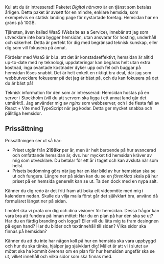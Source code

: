 Kul att du är intresserad! Paketet _Digital närvaro_ är en tjänst som betalas årligen. Detta paket är avsett för en mindre, enklare hemsida, som exempelvis en statisk landing page för nystartade företag. Hemsidan har en gräns på 10GB.

Tjänsten, även kallad WaaS (Website as a Service), innebär att jag som utvecklare inte bara bygger hemsidan, utan ansvarar för hosting, underhåll och säkerhet. Detta är perfekt för dig med begränsad teknisk kunskap, eller dig som vill fokusera på annat.

Fördelar med WaaS är bl.a. att det är konstadseffektivt, hemsidan är alltid up-to-date med ny teknologi, uppdateringar kan begäras helt utan extra kostnad, inga oväntade kostnader dyker upp och fel och buggar på hemsidan löses snabbt. Det är helt enkelt en riktigt bra deal, där jag som webbutvecklare fokuserar på det jag är bäst på, och du kan fokusera på det du är bäst på!

Teknisk information för den som är intresserad: Hemsidan hostas på en server i Stockholm (vill du att servern ska ligga i ett annat land går det utmärkt!). Jag använder mig av _nginx_ som webbserver, och i de flesta fall av React + Vite med TypeScript när jag kodar. Detta ger mycket snabba och pålitliga hemsidor.

## Prissättning

Prissättningen ser ut så här:

- Priset utgår från **2199kr** per år, men är helt beroende på hur avancerad och omfattande hemsidan är, dvs. hur mycket tid hemsidan kräver av mig som utvecklare. Du betalar för ett år i taget och kan avsluta när som helst.
- Prisets bedömning görs när jag har en klar bild av hur hemsidan ska se ut och fungera. Längre ner på sidan kan du se en _förenklad_ skala på hur priset på en hemsida generellt kan se ut. Ta den dock med en nypa salt.

Känner du dig redo är det fritt fram att boka ett videomöte med mig i kalendern nedan. Skulle du vilja maila först går det självklart bra, använd då formuläret längst ner på sidan.

I mötet ska vi prata om dig och dina visioner för hemsidan. Dessa frågor kan vara bra att fundera på innan mötet: Har du en plan på hur den ska se ut? Har du en färdig branding och logga? Eller vill du låta mig ta fram desingnen på egen hand? Har du bilder och textinnehåll till sidan? Vilka sidor ska finnas på hemsidan?

Känner du att du inte har någon koll på hur en hemsida ska vara uppbyggd och hur du ska tänka, hjälper jag självklart dig! Målet är att vi i slutet av mötet ska ha kommit överens om en plan för hur hemsidan ungefär ska se ut, vilket innehåll och vilka sidor som ska finnas med.

